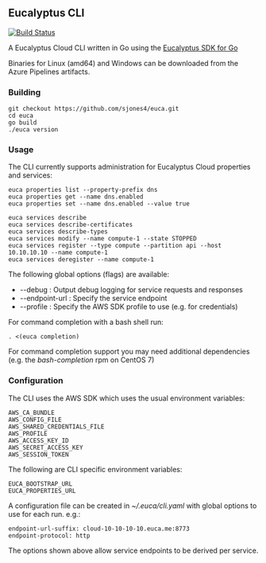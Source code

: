 ## Eucalyptus CLI

[![Build Status](https://dev.azure.com/sjones4/eucalyptus/_apis/build/status/euca-go-ci?branchName=master)](https://dev.azure.com/sjones4/eucalyptus/_build/latest?definitionId=20&branchName=master)

A Eucalyptus Cloud CLI written in Go using the [Eucalyptus SDK for Go](https://github.com/sjones4/eucalyptus-sdk-go)

Binaries for Linux (amd64) and Windows can be downloaded from the Azure Pipelines artifacts. 

### Building

    git checkout https://github.com/sjones4/euca.git
    cd euca
    go build
    ./euca version

### Usage

The CLI currently supports administration for Eucalyptus Cloud properties and services:

    euca properties list --property-prefix dns
    euca properties get --name dns.enabled
    euca properties set --name dns.enabled --value true
    
    euca services describe
    euca services describe-certificates
    euca services describe-types
    euca services modify --name compute-1 --state STOPPED
    euca services register --type compute --partition api --host 10.10.10.10 --name compute-1
    euca services deregister --name compute-1

The following global options (flags) are available:

* --debug        : Output debug logging for service requests and responses
* --endpoint-url : Specify the service endpoint
* --profile      : Specify the AWS SDK profile to use (e.g. for credentials)

For command completion with a bash shell run:

    . <(euca completion)

For command completion support you may need additional dependencies (e.g. the _bash-completion_ rpm on CentOS 7)

### Configuration

The CLI uses the AWS SDK which uses the usual environment variables:

    AWS_CA_BUNDLE
    AWS_CONFIG_FILE
    AWS_SHARED_CREDENTIALS_FILE
    AWS_PROFILE
    AWS_ACCESS_KEY_ID
    AWS_SECRET_ACCESS_KEY
    AWS_SESSION_TOKEN

The following are CLI specific environment variables:

    EUCA_BOOTSTRAP_URL
    EUCA_PROPERTIES_URL

A configuration file can be created in _~/.euca/cli.yaml_ with global options to use for each run. e.g.:

    endpoint-url-suffix: cloud-10-10-10-10.euca.me:8773
    endpoint-protocol: http

The options shown above allow service endpoints to be derived per service.